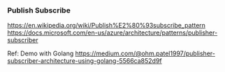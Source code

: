 ### Publish Subscribe
https://en.wikipedia.org/wiki/Publish%E2%80%93subscribe_pattern
https://docs.microsoft.com/en-us/azure/architecture/patterns/publisher-subscriber

Ref: 
Demo with Golang https://medium.com/@ohm.patel1997/publisher-subscriber-architecture-using-golang-5566ca852d9f
